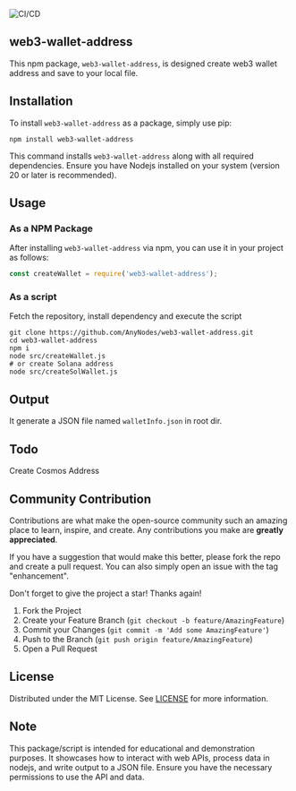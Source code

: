 ![CI/CD](https://github.com/AnyNodes/web3-wallet-address/actions/workflows/cicd.yml/badge.svg)

## web3-wallet-address

This npm package, `web3-wallet-address`, is designed create web3 wallet address and save to your local file.

## Installation

To install `web3-wallet-address` as a package, simply use pip:

```
npm install web3-wallet-address
```

This command installs `web3-wallet-address` along with all required dependencies. Ensure you have Nodejs installed on your system (version 20 or later is recommended).

## Usage

### As a NPM Package

After installing `web3-wallet-address` via npm, you can use it in your project as follows:

```javascript
const createWallet = require('web3-wallet-address');
```

### As a script

Fetch the repository, install dependency and execute the script

```shell
git clone https://github.com/AnyNodes/web3-wallet-address.git
cd web3-wallet-address
npm i
node src/createWallet.js
# or create Solana address
node src/createSolWallet.js
```

## Output

It generate a JSON file named `walletInfo.json` in root dir.

## Todo

Create Cosmos Address

## Community Contribution

Contributions are what make the open-source community such an amazing place to learn, inspire, and create. Any contributions you make are **greatly appreciated**.

If you have a suggestion that would make this better, please fork the repo and create a pull request. You can also simply open an issue with the tag "enhancement".

Don't forget to give the project a star! Thanks again!

1. Fork the Project
2. Create your Feature Branch (`git checkout -b feature/AmazingFeature`)
3. Commit your Changes (`git commit -m 'Add some AmazingFeature'`)
4. Push to the Branch (`git push origin feature/AmazingFeature`)
5. Open a Pull Request

## License

Distributed under the MIT License. See [LICENSE](./LICENSE) for more information.

## Note

This package/script is intended for educational and demonstration purposes. It showcases how to interact with web APIs, process data in nodejs, and write output to a JSON file. Ensure you have the necessary permissions to use the API and data.
